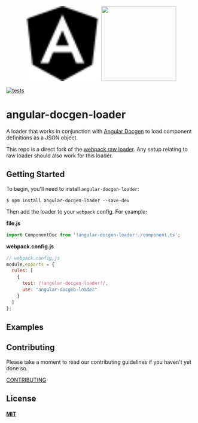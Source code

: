 <div align="center">
  <img width="200" height="200" src="/assets/angular.svg">
  <a href="https://github.com/webpack/webpack">
    <img width="200" height="200"
      src="https://webpack.js.org/assets/icon-square-big.svg">
  </a>
</div>

[![tests][tests]][tests-url]

# angular-docgen-loader

A loader that works in conjunction with [Angular Docgen](https://github.com/thatguynamedandy/angular-docgen) to load component definitions as a JSON object.

This repo is a direct fork of the [webpack raw loader](https://github.com/webpack/raw-loader). Any setup relating to raw loader should also work for this loader.

## Getting Started

To begin, you'll need to install `angular-docgen-loader`:

```console
$ npm install angular-docgen-loader --save-dev
```

Then add the loader to your `webpack` config. For example:

**file.js**

```js
import ComponentDoc from '!angular-docgen-loader!./component.ts';
```

**webpack.config.js**

```js
// webpack.config.js
module.exports = {
  rules: [
    {
      test: /!angular-docgen-loader!/,
      use: "angular-docgen-loader"
    }
  ]
};
```

## Examples


## Contributing

Please take a moment to read our contributing guidelines if you haven't yet done so.

[CONTRIBUTING](./.github/CONTRIBUTING.md)

## License

#### [MIT](./LICENSE)

[tests]: https://img.shields.io/circleci/project/github/thatguynamedandy/angular-docgen-loader.svg
[tests-url]: https://circleci.com/gh/thatguynamedandy/angular-docgen-loader